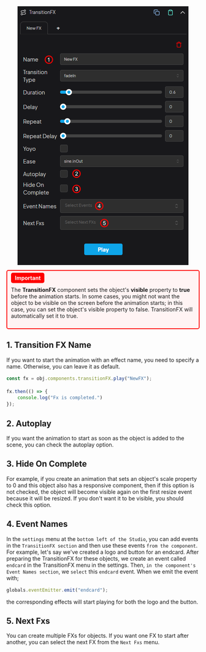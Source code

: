 <div style="text-align: center;">
  <img src="./img/transitionFX.png" alt="Açıklama Metni">
</div>

<div style="border: 2px solid #ff0000; background-color: #fff4f4; padding: 10px; border-radius: 5px; margin: 10px 0;">
  <span style="background-color: #ff0000; color: #ffffff; padding: 5px 10px; border-radius: 5px; font-weight: bold;">Important</span>
  <p>The <strong>TransitionFX</strong> component sets the object's <strong>visible</strong> property to <strong>true</strong> before the animation starts. In some cases, you might not want the object to be visible on the screen before the animation starts; in this case, you can set the object's visible property to false. TransitionFX will automatically set it to true.</p>
</div>

## 1. Transition FX Name

If you want to start the animation with an effect name, you need to specify a name. Otherwise, you can leave it as default.

```js
const fx = obj.components.transitionFX.play("NewFX");

fx.then(() => {
    console.log("Fx is completed.")
});
```

## 2. Autoplay

If you want the animation to start as soon as the object is added to the scene, you can check the autoplay option.

## 3. Hide On Complete

For example, if you create an animation that sets an object's scale property to 0 and this object also has a responsive component, then if this option is not checked, the object will become visible again on the first resize event because it will be resized. If you don't want it to be visible, you should check this option.

## 4. Event Names

In the `settings` menu at the `bottom left of the Studio`, you can add events in the `TransitionFX section` and then use these events `from the component`. For example, let's say we've created a logo and button for an endcard. After preparing the TransitionFX for these objects, we create an event called `endcard` in the TransitionFX menu in the settings. Then, `in the component's Event Names section`, we `select` this `endcard` event. When we emit the event with;

```js
globals.eventEmitter.emit("endcard");
```

the corresponding effects will start playing for both the logo and the button.

## 5. Next Fxs

You can create multiple FXs for objects. If you want one FX to start after another, you can select the next FX from the `Next Fxs` menu.
